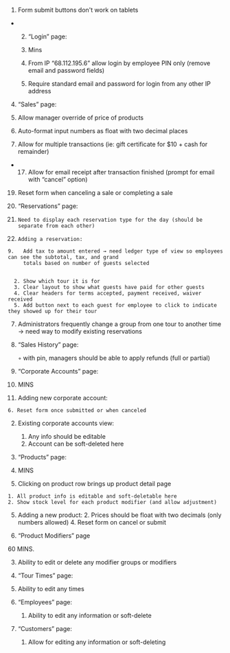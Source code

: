 
1. Form submit buttons don't work on tablets

* 2. “Login” page:

  30. Mins

  1. From IP “68.112.195.6” allow login by employee PIN only (remove email and password fields)

  2. Require standard email and password for login from any other IP address

4. “Sales” page:

  7.  Allow manager override of price of products
  9.  Auto-format input numbers as float with two decimal places
  14. Allow for multiple transactions (ie: gift certificate for $10 + cash for remainder)
  * 17. Allow for email receipt after transaction finished (prompt for email with “cancel” option)
  19. Reset form when canceling a sale or completing a sale

5. “Reservations” page:

  4.     Need to display each reservation type for the day (should be separate from each other)
  5.     Adding a reservation:
    9.   Add tax to amount entered → need ledger type of view so employees can see the subtotal, tax, and grand
         totals based on number of guests selected


      2. Show which tour it is for
      3. Clear layout to show what guests have paid for other guests
      4. Clear headers for terms accepted, payment received, waiver received
      5. Add button next to each guest for employee to click to indicate they showed up for their tour

  7. Administrators frequently change a group from one tour to another time → need way to modify existing
     reservations

6. “Sales History” page:

    ◦ with pin, managers should be able to apply refunds (full or partial)

7. “Corporate Accounts” page:

  120. MINS

  1. Adding new corporate account:

    6. Reset form once submitted or when canceled

  2. Existing corporate accounts view:

      1. Any info should be editable
      2. Account can be soft-deleted here

8. “Products” page:

  60. MINS

  4. Clicking on product row brings up product detail page

    1. All product info is editable and soft-deletable here
    2. Show stock level for each product modifier (and allow adjustment)

  5. Adding a new product:
      2. Prices should be float with two decimals (only numbers allowed)
      4. Reset form on cancel or submit

9. “Product Modifiers” page

  60 MINS.

  3. Ability to edit or delete any modifier groups or modifiers

10. “Tour Times” page:

  5. Ability to edit any times

11. “Employees” page:

    1. Ability to edit any information or soft-delete

12. “Customers” page:

    1. Allow for editing any information or soft-deleting
